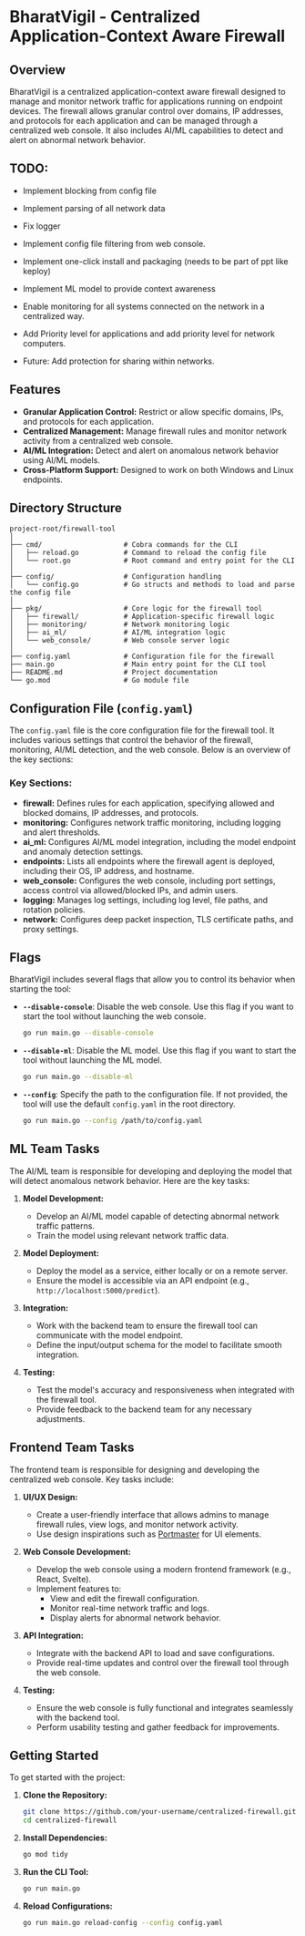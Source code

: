 # BharatVigil - Centralized Application-Context Aware Firewall

## Overview

BharatVigil is a centralized application-context aware firewall designed to manage and monitor network traffic for applications running on endpoint devices. The firewall allows granular control over domains, IP addresses, and protocols for each application and can be managed through a centralized web console. It also includes AI/ML capabilities to detect and alert on abnormal network behavior.

## TODO:
- Implement blocking from config file
- Implement parsing of all network data
- Fix logger

- Implement config file filtering from web console.
- Implement one-click install and packaging (needs to be part of ppt like keploy)
- Implement ML model to provide context awareness
- Enable monitoring for all systems connected on the network in a centralized way.
- Add Priority level for applications and add priority level for network computers.
- Future: Add protection for sharing within networks.

## Features

- **Granular Application Control:** Restrict or allow specific domains, IPs, and protocols for each application.
- **Centralized Management:** Manage firewall rules and monitor network activity from a centralized web console.
- **AI/ML Integration:** Detect and alert on anomalous network behavior using AI/ML models.
- **Cross-Platform Support:** Designed to work on both Windows and Linux endpoints.

## Directory Structure

```plaintext
project-root/firewall-tool
│
├── cmd/                    # Cobra commands for the CLI
│   ├── reload.go           # Command to reload the config file
│   └── root.go             # Root command and entry point for the CLI
│
├── config/                 # Configuration handling
│   └── config.go           # Go structs and methods to load and parse the config file
│
├── pkg/                    # Core logic for the firewall tool
│   ├── firewall/           # Application-specific firewall logic
│   ├── monitoring/         # Network monitoring logic
│   ├── ai_ml/              # AI/ML integration logic
│   └── web_console/        # Web console server logic
│
├── config.yaml             # Configuration file for the firewall
├── main.go                 # Main entry point for the CLI tool
├── README.md               # Project documentation
└── go.mod                  # Go module file
```

## Configuration File (`config.yaml`)

The `config.yaml` file is the core configuration file for the firewall tool. It includes various settings that control the behavior of the firewall, monitoring, AI/ML detection, and the web console. Below is an overview of the key sections:

### **Key Sections:**

- **firewall:** Defines rules for each application, specifying allowed and blocked domains, IP addresses, and protocols.
- **monitoring:** Configures network traffic monitoring, including logging and alert thresholds.
- **ai_ml:** Configures AI/ML model integration, including the model endpoint and anomaly detection settings.
- **endpoints:** Lists all endpoints where the firewall agent is deployed, including their OS, IP address, and hostname.
- **web_console:** Configures the web console, including port settings, access control via allowed/blocked IPs, and admin users.
- **logging:** Manages log settings, including log level, file paths, and rotation policies.
- **network:** Configures deep packet inspection, TLS certificate paths, and proxy settings.

## Flags

BharatVigil includes several flags that allow you to control its behavior when starting the tool:

- **`--disable-console`**: Disable the web console. Use this flag if you want to start the tool without launching the web console.
  ```bash
  go run main.go --disable-console
  ```

- **`--disable-ml`**: Disable the ML model. Use this flag if you want to start the tool without launching the ML model.
  ```bash
  go run main.go --disable-ml
  ```

- **`--config`**: Specify the path to the configuration file. If not provided, the tool will use the default `config.yaml` in the root directory.
  ```bash
  go run main.go --config /path/to/config.yaml
  ```

## ML Team Tasks

The AI/ML team is responsible for developing and deploying the model that will detect anomalous network behavior. Here are the key tasks:

1. **Model Development:**
   - Develop an AI/ML model capable of detecting abnormal network traffic patterns.
   - Train the model using relevant network traffic data.
   
2. **Model Deployment:**
   - Deploy the model as a service, either locally or on a remote server.
   - Ensure the model is accessible via an API endpoint (e.g., `http://localhost:5000/predict`).

3. **Integration:**
   - Work with the backend team to ensure the firewall tool can communicate with the model endpoint.
   - Define the input/output schema for the model to facilitate smooth integration.

4. **Testing:**
   - Test the model's accuracy and responsiveness when integrated with the firewall tool.
   - Provide feedback to the backend team for any necessary adjustments.

## Frontend Team Tasks

The frontend team is responsible for designing and developing the centralized web console. Key tasks include:

1. **UI/UX Design:**
   - Create a user-friendly interface that allows admins to manage firewall rules, view logs, and monitor network activity.
   - Use design inspirations such as [Portmaster](https://safing.io/) for UI elements.

2. **Web Console Development:**
   - Develop the web console using a modern frontend framework (e.g., React, Svelte).
   - Implement features to:
     - View and edit the firewall configuration.
     - Monitor real-time network traffic and logs.
     - Display alerts for abnormal network behavior.

3. **API Integration:**
   - Integrate with the backend API to load and save configurations.
   - Provide real-time updates and control over the firewall tool through the web console.

4. **Testing:**
   - Ensure the web console is fully functional and integrates seamlessly with the backend tool.
   - Perform usability testing and gather feedback for improvements.

## Getting Started

To get started with the project:

1. **Clone the Repository:**
   ```bash
   git clone https://github.com/your-username/centralized-firewall.git
   cd centralized-firewall
   ```

2. **Install Dependencies:**
   ```bash
   go mod tidy
   ```

3. **Run the CLI Tool:**
   ```bash
   go run main.go
   ```

4. **Reload Configurations:**
   ```bash
   go run main.go reload-config --config config.yaml
   ```
